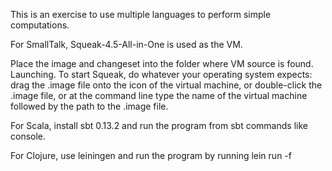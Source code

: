 This is an exercise to use multiple languages to perform simple computations.

For SmallTalk, Squeak-4.5-All-in-One is used as the VM.

Place the image and changeset into the folder where VM source is found.
Launching. To start Squeak, do whatever your operating system expects: drag the .image file onto the icon of the virtual machine, or double-click the .image file, or at the command line type the name of the virtual machine followed by the path to the .image file.

For Scala, install sbt 0.13.2 and run the program from sbt commands like console.

For Clojure, use leiningen and run the program by running lein run -f <path to file>
